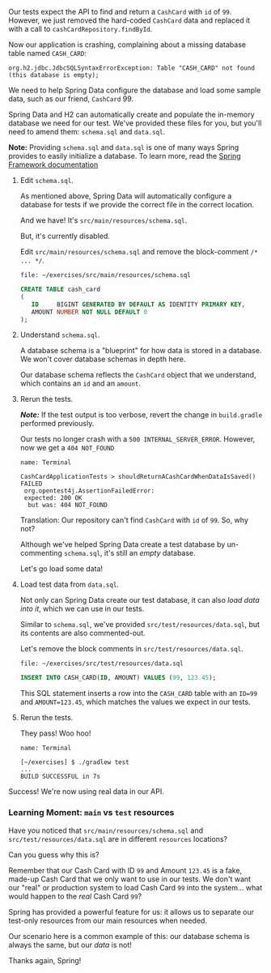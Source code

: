 Our tests expect the API to find and return a `CashCard` with `id` of `99`. However, we just removed the hard-coded `CashCard` data and replaced it with a call to `cashCardRepository.findById`.

Now our application is crashing, complaining about a missing database table named `CASH_CARD`:

```shell
org.h2.jdbc.JdbcSQLSyntaxErrorException: Table "CASH_CARD" not found (this database is empty);
```

We need to help Spring Data configure the database and load some sample data, such as our friend, `CashCard` 99.

Spring Data and H2 can automatically create and populate the in-memory database we need for our test. We've provided these files for you, but you'll need to amend them: `schema.sql` and `data.sql`.

**Note:** Providing `schema.sql` and `data.sql` is one of many ways Spring provides to easily initialize a database. To learn more, read the [Spring Framework documentation](https://docs.spring.io/spring-boot/docs/current/reference/html/howto.html#howto.data-initialization.using-basic-sql-scripts)

1. Edit `schema.sql`.

   As mentioned above, Spring Data will automatically configure a database for tests if we provide the correct file in the correct location.

   And we have! It's `src/main/resources/schema.sql`.

   But, it's currently disabled.

   Edit `src/main/resources/schema.sql` and remove the block-comment `/* ... */`.

   ```editor:open-file
   file: ~/exercises/src/main/resources/schema.sql
   ```

   ```sql
   CREATE TABLE cash_card
   (
      ID     BIGINT GENERATED BY DEFAULT AS IDENTITY PRIMARY KEY,
      AMOUNT NUMBER NOT NULL DEFAULT 0
   );
   ```

2. Understand `schema.sql`.

   A database schema is a "blueprint" for how data is stored in a database. We won't cover database schemas in depth here.

   Our database schema reflects the `CashCard` object that we understand, which contains an `id` and an `amount`.

3. Rerun the tests.

   **_Note:_** If the test output is too verbose, revert the change in `build.gradle` performed previously.

   Our tests no longer crash with a `500 INTERNAL_SERVER_ERROR`. However, now we get a `404 NOT_FOUND`

   ```dashboard:open-dashboard
   name: Terminal
   ```

   ```shell
   CashCardApplicationTests > shouldReturnACashCardWhenDataIsSaved() FAILED
    org.opentest4j.AssertionFailedError:
    expected: 200 OK
     but was: 404 NOT_FOUND
   ```

   Translation: Our repository can't find `CashCard` with `id` of `99`. So, why not?

   Although we've helped Spring Data create a test database by un-commenting `schema.sql`, it's still an _empty_ database.

   Let's go load some data!

4. Load test data from `data.sql`.

   Not only can Spring Data create our test database, it can also _load data into it_, which we can use in our tests.

   Similar to `schema.sql`, we've provided `src/test/resources/data.sql`, but its contents are also commented-out.

   Let's remove the block comments in `src/test/resources/data.sql`.

   ```editor:open-file
   file: ~/exercises/src/test/resources/data.sql
   ```

   ```sql
   INSERT INTO CASH_CARD(ID, AMOUNT) VALUES (99, 123.45);
   ```

   This SQL statement inserts a row into the `CASH_CARD` table with an `ID=99` and `AMOUNT=123.45`, which matches the values we expect in our tests.

5. Rerun the tests.

   They pass! Woo hoo!

   ```dashboard:open-dashboard
   name: Terminal
   ```

   ```shell
   [~/exercises] $ ./gradlew test
   ...
   BUILD SUCCESSFUL in 7s
   ```

Success! We're now using real data in our API.

### Learning Moment: `main` vs `test` resources

Have you noticed that `src/main/resources/schema.sql` and `src/test/resources/data.sql` are in different `resources` locations?

Can you guess why this is?

Remember that our Cash Card with ID `99` and Amount `123.45` is a fake, made-up Cash Card that we only want to use in our tests. We don't want our "real" or production system to load Cash Card `99` into the system... what would happen to the _real_ Cash Card `99`?

Spring has provided a powerful feature for us: it allows us to separate our test-only resources from our main resources when needed.

Our scenario here is a common example of this: our database schema is always the same, but our _data_ is not!

Thanks again, Spring!

